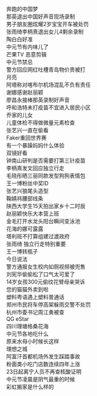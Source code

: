 奔跑的中国梦  
那英退出中国好声音现场录制  
男子朋友圈炫耀2岁宝宝开车被处罚  
张雨绮李柄熹退出女儿4剩余录制  
陶白白好准  
中元节有内味儿了  
芒果TV 恶意剪辑  
中元节禁忌  
警方回应网红吐槽青岛物价贵被打  
月亮  
阿塔称对喀布尔机场混乱不负有责任  
谢娜感谢赵丽颖  
廖昌永接棒那英录制好声音  
呼和浩特未打疫苗不宜进入居民小区  
乔家的儿女  
儿童体检不得做微量元素检查  
张艺兴一直在偷看  
Faker重回世界赛  
有一个暴躁妈妈什么体验  
双镜好看  
钟南山研判是否需要打第三针疫苗  
李柄熹发文回应独立行走  
毛晓彤晒三丽同款发型狗狗表情包  
王一博粉丝中奖ID  
张艺兴狼尾头造型  
鞠婧祎腰部线条  
陕西大学生15天拍出家乡十二时辰  
赵丽颖快乐大本营上班  
金毛打开水龙头阳台瞬间变泳池  
花海的娜可露露  
塔利班不打算组建过渡政府  
张雨绮 独立行走特别重要  
王一博转瓶子  
今日说法  
警方通报女生校内如厕视频被兜售  
刘宪华偷偷松了口气太可爱了  
14岁女孩300元偷纹花臂母亲哭诉  
您的猫猫外卖到啦  
塑料粤语遇上塑料普通话  
郑州市民将车停高架躲雨交警不处罚  
杭州市委书记周江勇被查  
QG eStar  
四川理塘格桑花海  
中元节各地吃什么  
原来水母小时候长这样  
理想之城  
阿富汗首都机场外发生踩踏事故  
粉面类小吃门店数连续四年上涨  
23日起离宁人员不再查核酸证明  
中元节凌晨是阴气最重的时候  
彩虹搬家是什么样的  
